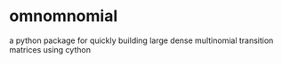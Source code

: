 omnomnomial
===========

a python package for quickly building large dense multinomial transition matrices using cython